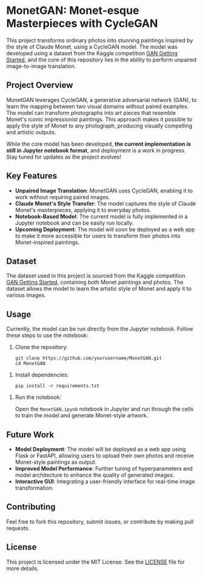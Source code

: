 <h1>MonetGAN: Monet-esque Masterpieces with CycleGAN</h1>

<p>This project transforms ordinary photos into stunning paintings inspired by the style of Claude Monet, using a CycleGAN model. The model was developed using a dataset from the Kaggle competition <a href="https://www.kaggle.com/competitions/gan-getting-started">GAN Getting Started</a>, and the core of this repository lies in the ability to perform unpaired image-to-image translation.</p>

<h2>Project Overview</h2>

<p>MonetGAN leverages CycleGAN, a generative adversarial network (GAN), to learn the mapping between two visual domains without paired examples. The model can transform photographs into art pieces that resemble Monet's iconic impressionist paintings. This approach makes it possible to apply the style of Monet to any photograph, producing visually compelling and artistic outputs.</p>

<p>While the core model has been developed, <strong>the current implementation is still in Jupyter notebook format</strong>, and deployment is a work in progress. Stay tuned for updates as the project evolves!</p>

<h2>Key Features</h2>

<ul>
    <li><strong>Unpaired Image Translation</strong>: MonetGAN uses CycleGAN, enabling it to work without requiring paired images.</li>
    <li><strong>Claude Monet's Style Transfer</strong>: The model captures the style of Claude Monet's masterpieces, applying it to everyday photos.</li>
    <li><strong>Notebook-Based Model</strong>: The current model is fully implemented in a Jupyter notebook and can be easily run locally.</li>
    <li><strong>Upcoming Deployment</strong>: The model will soon be deployed as a web app to make it more accessible for users to transform their photos into Monet-inspired paintings.</li>
</ul>

<h2>Dataset</h2>

<p>The dataset used in this project is sourced from the Kaggle competition <a href="https://www.kaggle.com/competitions/gan-getting-started">GAN Getting Started</a>, containing both Monet paintings and photos. The dataset allows the model to learn the artistic style of Monet and apply it to various images.</p>

<h2>Usage</h2>

<p>Currently, the model can be run directly from the Jupyter notebook. Follow these steps to use the notebook:</p>

<ol>
    <li>Clone the repository:
        <pre><code>git clone https://github.com/yourusername/MonetGAN.git
cd MonetGAN</code></pre>
    </li>
</ol>
<ol>
    <li>Install dependencies:
        <pre><code>pip install -r requirements.txt</code></pre>
    </li>
</ol>
<ol>
    <li>Run the notebook:
        <p>Open the <code>MonetGAN.ipynb</code> notebook in Jupyter and run through the cells to train the model and generate Monet-style artwork.</p>
    </li>
</ol>

<h2>Future Work</h2>

<ul>
    <li><strong>Model Deployment</strong>: The model will be deployed as a web app using Flask or FastAPI, allowing users to upload their own photos and receive Monet-style paintings as output.</li>
    <li><strong>Improved Model Performance</strong>: Further tuning of hyperparameters and model architecture to enhance the quality of generated images.</li>
    <li><strong>Interactive GUI</strong>: Integrating a user-friendly interface for real-time image transformation.</li>
</ul>

<h2>Contributing</h2>

<p>Feel free to fork this repository, submit issues, or contribute by making pull requests.</p>

<h2>License</h2>

<p>This project is licensed under the MIT License. See the <a href="LICENSE">LICENSE</a> file for more details.</p>
